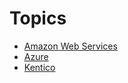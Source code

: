 # Topics

- [Amazon Web Services](/amazon-web-services/index.md)
- [Azure](/azure/index.md)
- [Kentico](/kentico/index.md)
